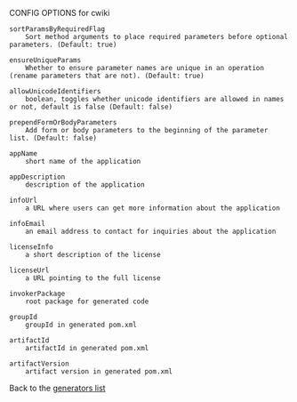 CONFIG OPTIONS for cwiki

    sortParamsByRequiredFlag
        Sort method arguments to place required parameters before optional parameters. (Default: true)

    ensureUniqueParams
        Whether to ensure parameter names are unique in an operation (rename parameters that are not). (Default: true)

    allowUnicodeIdentifiers
        boolean, toggles whether unicode identifiers are allowed in names or not, default is false (Default: false)

    prependFormOrBodyParameters
        Add form or body parameters to the beginning of the parameter list. (Default: false)

    appName
        short name of the application

    appDescription
        description of the application

    infoUrl
        a URL where users can get more information about the application

    infoEmail
        an email address to contact for inquiries about the application

    licenseInfo
        a short description of the license

    licenseUrl
        a URL pointing to the full license

    invokerPackage
        root package for generated code

    groupId
        groupId in generated pom.xml

    artifactId
        artifactId in generated pom.xml

    artifactVersion
        artifact version in generated pom.xml

Back to the [generators list](README.md)
